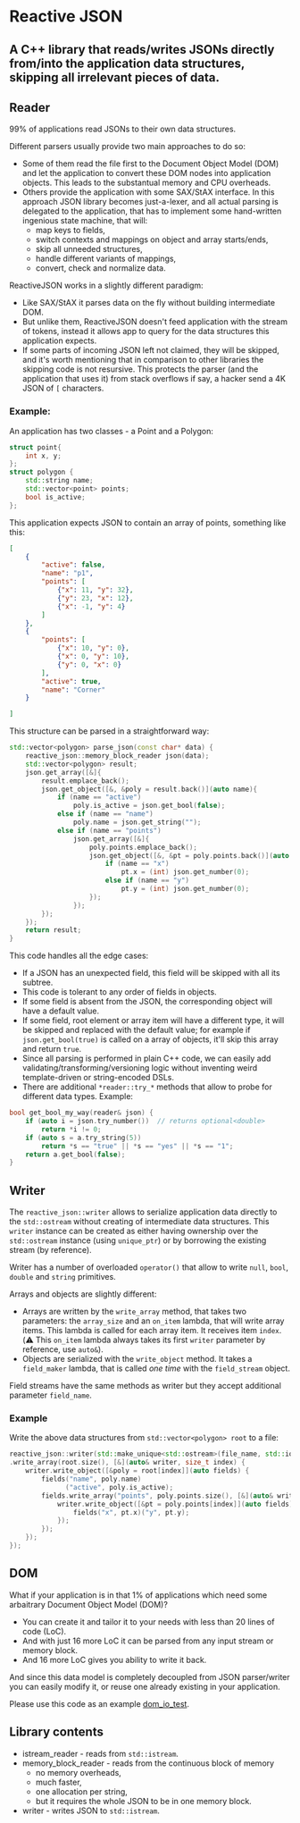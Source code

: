 # Reactive JSON
## A C++ library that reads/writes JSONs directly from/into the application data structures, skipping all irrelevant pieces of data.

## Reader

99% of applications read JSONs to their own data structures.

Different parsers usually provide two main approaches to do so:

* Some of them read the file first to the Document Object Model (DOM) and let the application to convert these DOM nodes into application objects. This leads to the substantual memory and CPU overheads.
* Others provide the application with some SAX/StAX interface. In this approach JSON library becomes just-a-lexer, and all actual parsing is delegated to the application, that has to implement some hand-written ingenious state machine, that will:
  * map keys to fields,
  * switch contexts and mappings on object and array starts/ends,
  * skip all unneeded structures,
  * handle different variants of mappings,
  * convert, check and normalize data.

ReactiveJSON works in a slightly different paradigm:
* Like SAX/StAX it parses data on the fly without building intermediate DOM.
* But unlike them, ReactiveJSON doesn't feed application with the stream of tokens, instead it allows app to query for the data structures this application expects.
* If some parts of incoming JSON left not claimed, they will be skipped, and it's worth mentioning that in comparison to other libraries the skipping code is not resursive. This protects the parser (and the application that uses it) from stack overflows if say, a hacker send a 4K JSON of `[` characters.

### Example:

An application has two classes - a Point and a Polygon:

```C++
struct point{
    int x, y;
};
struct polygon {
    std::string name;
    std::vector<point> points;
    bool is_active;
};
```

This application expects JSON to contain an array of points, something like this:

```JSON
[
    {
        "active": false,
        "name": "p1",
        "points": [
            {"x": 11, "y": 32},
            {"y": 23, "x": 12},
            {"x": -1, "y": 4}
        ]
    },
    {
        "points": [
            {"x": 10, "y": 0},
            {"x": 0, "y": 10},
            {"y": 0, "x": 0}
        ],
        "active": true,
        "name": "Corner"
    }

]
```

This structure can be parsed in a straightforward way:

```C++
std::vector<polygon> parse_json(const char* data) {
    reactive_json::memory_block_reader json(data);
    std::vector<polygon> result;
    json.get_array([&]{
        result.emplace_back();
        json.get_object([&, &poly = result.back()](auto name){
            if (name == "active")
                poly.is_active = json.get_bool(false);
            else if (name == "name")
                poly.name = json.get_string("");
            else if (name == "points")
                json.get_array([&]{
                    poly.points.emplace_back();
                    json.get_object([&, &pt = poly.points.back()](auto name){
                        if (name == "x")
                            pt.x = (int) json.get_number(0);
                        else if (name == "y")
                            pt.y = (int) json.get_number(0);
                    });
                });
        });
    });
    return result;
}
```

This code handles all the edge cases:
* If a JSON has an unexpected field, this field will be skipped with all its subtree.
* This code is tolerant to any order of fields in objects.
* If some field is absent from the JSON, the corresponding object will have a default value.
* If some field, root element or array item will have a different type, it will be skipped and replaced with the default value; for example if `json.get_bool(true)` is called on a array of objects, it'll skip this array and return `true`.
* Since all parsing is performed in plain C++ code, we can easily add validating/transforming/versioning logic without inventing weird template-driven or string-encoded DSLs.
* There are additional `*reader::try_*` methods that allow to probe for different data types. Example:

```C++
bool get_bool_my_way(reader& json) {
    if (auto i = json.try_number())  // returns optional<double>
        return *i != 0;
    if (auto s = a.try_string(5))
        return *s == "true" || *s == "yes" || *s == "1";
    return a.get_bool(false);
}
```

## Writer

The `reactive_json::writer` allows to serialize application data directly to the `std::ostream` without creating of intermediate data structures.
This `writer` instance can be created as either having ownership over the `std::ostream` instance (using `unique_ptr`) or by borrowing the existing stream (by reference).

Writer has a number of overloaded `operator()` that allow to write `null`, `bool`, `double` and `string` primitives.

Arrays and objects are slightly different:
* Arrays are written by the `write_array` method, that takes two parameters: the `array_size` and an `on_item` lambda, that will write array items. This lambda is called for each array item. It receives item `index`. (:warning: This `on_item` lambda always takes its first `writer` parameter by reference, use `auto&`).
* Objects are serialized with the `write_object` method. It takes a `field_maker` lambda, that is called _one time_ with the `field_stream` object.

Field streams have the same methods as writer but they accept additional parameter `field_name`.

### Example

Write the above data structures from `std::vector<polygon> root` to a file:

```C++
reactive_json::writer(std::make_unique<std::ostream>(file_name, std::ios::binary))
.write_array(root.size(), [&](auto& writer, size_t index) {
    writer.write_object([&poly = root[index]](auto fields) {
        fields("name", poly.name)
              ("active", poly.is_active);
        fields.write_array("points", poly.points.size(), [&](auto& writer, size_t index) {
            writer.write_object([&pt = poly.points[index]](auto fields){
                fields("x", pt.x)("y", pt.y);
            });
        });
    });
});
```

## DOM

What if your application is in that 1% of applications which need some arbaitrary Document Object Model (DOM)?

* You can create it and tailor it to your needs with less than 20 lines of code (LoC).
* And with just 16 more LoC it can be parsed from any input stream or memory block.
* And 16 more LoC gives you ability to write it back.

And since this data model is completely decoupled from JSON parser/writer you can easily modify it,
or reuse one already existing in your application.

Please use this code as an example [dom_io_test](https://github.com/karol11/reactive_json/tree/main/tests/dom_io_test.cpp).

## Library contents
* istream_reader - reads from `std::istream`.
* memory_block_reader - reads from the continuous block of memory
  * no memory overheads,
  * much faster,
  * one allocation per string,
  * but it requires the whole JSON to be in one memory block.
* writer - writes JSON to `std::istream`.
